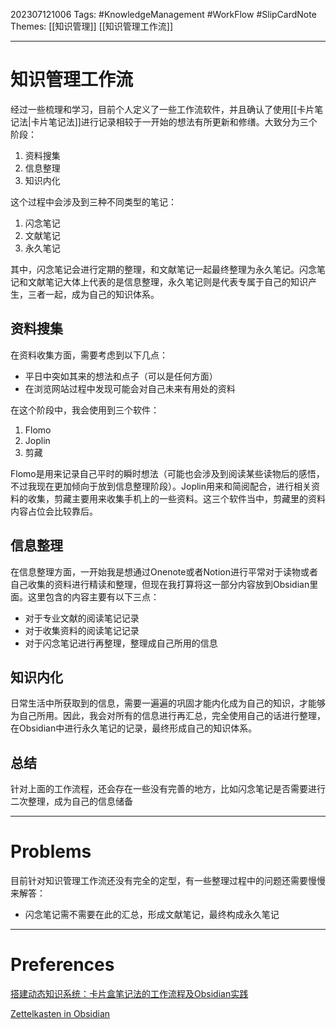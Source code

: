202307121006
Tags: #KnowledgeManagement #WorkFlow #SlipCardNote
Themes: [[知识管理]] [[知识管理工作流]]

--- 
# 知识管理工作流
经过一些梳理和学习，目前个人定义了一些工作流软件，并且确认了使用[[卡片笔记法|卡片笔记法]]进行记录相较于一开始的想法有所更新和修缮。大致分为三个阶段：
1. 资料搜集
2. 信息整理
3. 知识内化

这个过程中会涉及到三种不同类型的笔记：
1. 闪念笔记
2. 文献笔记
3. 永久笔记

其中，闪念笔记会进行定期的整理，和文献笔记一起最终整理为永久笔记。闪念笔记和文献笔记大体上代表的是信息整理，永久笔记则是代表专属于自己的知识产生，三者一起，成为自己的知识体系。

## 资料搜集
在资料收集方面，需要考虑到以下几点：
- 平日中突如其来的想法和点子（可以是任何方面）
- 在浏览网站过程中发现可能会对自己未来有用处的资料

在这个阶段中，我会使用到三个软件：
1. Flomo
2. Joplin
3. 剪藏

Flomo是用来记录自己平时的瞬时想法（可能也会涉及到阅读某些读物后的感悟，不过我现在更加倾向于放到信息整理阶段）。Joplin用来和简阅配合，进行相关资料的收集，剪藏主要用来收集手机上的一些资料。这三个软件当中，剪藏里的资料内容占位会比较靠后。

## 信息整理
在信息整理方面，一开始我是想通过Onenote或者Notion进行平常对于读物或者自己收集的资料进行精读和整理，但现在我打算将这一部分内容放到Obsidian里面。这里包含的内容主要有以下三点：
- 对于专业文献的阅读笔记记录
- 对于收集资料的阅读笔记记录
- 对于闪念笔记进行再整理，整理成自己所用的信息

## 知识内化
日常生活中所获取到的信息，需要一遍遍的巩固才能内化成为自己的知识，才能够为自己所用。因此，我会对所有的信息进行再汇总，完全使用自己的话进行整理，在Obsidian中进行永久笔记的记录，最终形成自己的知识体系。

## 总结
针对上面的工作流程，还会存在一些没有完善的地方，比如闪念笔记是否需要进行二次整理，成为自己的信息储备

---
# Problems
目前针对知识管理工作流还没有完全的定型，有一些整理过程中的问题还需要慢慢来解答：
- 闪念笔记需不需要在此的汇总，形成文献笔记，最终构成永久笔记

---
# Preferences
[搭建动态知识系统：卡片盒笔记法的工作流程及Obsidian实践](https://www.bilibili.com/video/BV1C84y1c7hj/?vd_source=f27c26f5275392e14bce45557d559eca)

[Zettelkasten in Obsidian](https://www.bilibili.com/video/BV1Di4y1y7df/?spm_id_from=333.337.search-card.all.click&vd_source=03fea8b80d1864616f56adac92aa2617)